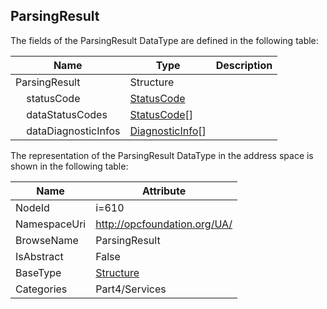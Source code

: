 <!-- datatype -->
## ParsingResult
  
<!-- end of description -->
The fields of the ParsingResult DataType are defined in the following table:  

|Name|Type|Description|
|---|---|---|
|ParsingResult|Structure||
|&nbsp;&nbsp;&nbsp;&nbsp;statusCode|[StatusCode](../../../Part4/DataTypes/StatusCode/readme.md)||
|&nbsp;&nbsp;&nbsp;&nbsp;dataStatusCodes|[StatusCode](../../../Part4/DataTypes/StatusCode/readme.md)[]||
|&nbsp;&nbsp;&nbsp;&nbsp;dataDiagnosticInfos|[DiagnosticInfo](../../../Part4/DataTypes/DiagnosticInfo/readme.md)[]||

The representation of the ParsingResult DataType in the address space is shown in the following table:  

|Name|Attribute|
|---|---|
|NodeId|i=610|
|NamespaceUri|http://opcfoundation.org/UA/|
|BrowseName|ParsingResult|
|IsAbstract|False|
|BaseType|[Structure](../../../Part3/DataTypes/Structure/readme.md)|
|Categories|Part4/Services|


